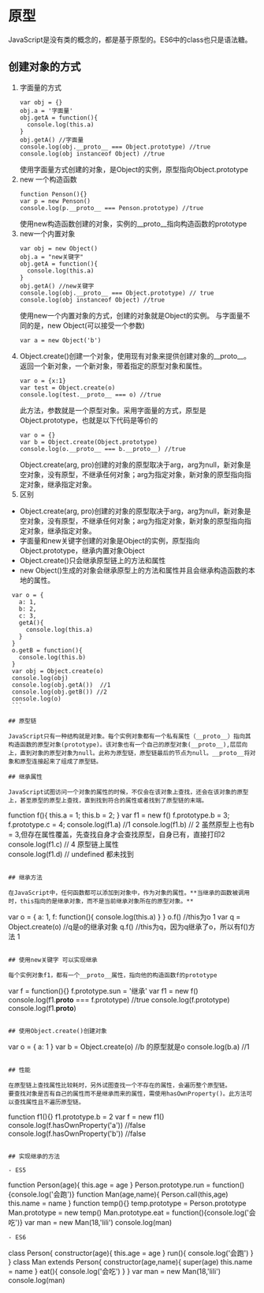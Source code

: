 # 原型

JavaScript是没有类的概念的，都是基于原型的。ES6中的class也只是语法糖。

## 创建对象的方式

1. 字面量的方式
   ```
   var obj = {}
   obj.a = '字面量'
   obj.getA = function(){
     console.log(this.a)
   }
   obj.getA() //字面量
   console.log(obj.__proto__ === Object.prototype) //true
   console.log(obj instanceof Object) //true
   ```
   使用字面量方式创建的对象，是Object的实例，原型指向Object.prototype
2. new 一个构造函数
   ```
   function Penson(){}
   var p = new Penson()
   console.log(p.__proto__ === Penson.prototype) //true
   ```
   使用new构造函数创建的对象，实例的__proto__指向构造函数的prototype
3. new一个内置对象
   ```
   var obj = new Object()
   obj.a = "new关键字"
   obj.getA = function(){
     console.log(this.a)
   }
   obj.getA() //new关键字 
   console.log(obj.__proto__ === Object.prototype) // true
   console.log(obj instanceof Object) //true
   ```
   使用new一个内置对象的方式，创建的对象就是Object的实例。
   与字面量不同的是，new Object(可以接受一个参数)
   ```
   var a = new Object('b')
   ```
4. Object.create()创建一个对象，使用现有对象来提供创建对象的__proto__。返回一个新对象，一个新对象，带着指定的原型对象和属性。
   ```
   var o = {x:1}
   var test = Object.create(o)
   console.log(test.__proto__ === o) //true
   ```
   此方法，参数就是一个原型对象。采用字面量的方式，原型是Object.prototype，也就是以下代码是等价的
   ```
   var o = {}
   var b = Object.create(Object.prototype)
   console.log(o.__proto__ === b.__proto__) //true
   ```
   Object.create(arg, pro)创建的对象的原型取决于arg，arg为null，新对象是空对象，没有原型，不继承任何对象；arg为指定对象，新对象的原型指向指定对象，继承指定对象。
5. 区别
  - Object.create(arg, pro)创建的对象的原型取决于arg，arg为null，新对象是空对象，没有原型，不继承任何对象；arg为指定对象，新对象的原型指向指定对象，继承指定对象。
  - 字面量和new关键字创建的对象是Object的实例，原型指向Object.prototype，继承内置对象Object
  - Object.create()只会继承原型链上的方法和属性
  - new Object()生成的对象会继承原型上的方法和属性并且会继承构造函数的本地的属性。
   ```
    var o = {
      a: 1,
      b: 2,
      c: 3,
      getA(){
        console.log(this.a)
      }
    }
    o.getB = function(){
      console.log(this.b)
    }
    var obj = Object.create(o)
    console.log(obj)
    console.log(obj.getA())  //1
    console.log(obj.getB()) //2
    console.log(o)
    ```

## 原型链

JavaScript只有一种结构就是对象。每个实例对象都有一个私有属性（__proto__）指向其构造函数的原型对象(prototype)。该对象也有一个自己的原型对象(__proto__),层层向上，直到对象的原型对象为null。此称为原型链，原型链最后的节点为null。__proto__将对象和原型连接起来了组成了原型链。

## 继承属性

JavaScript试图访问一个对象的属性的时候，不仅会在该对象上查找，还会在该对象的原型上，甚至原型的原型上查找，直到找到符合的属性或者找到了原型链的末端。
```
function f(){
  this.a = 1;
  this.b = 2;
}
var f1 = new f()
f.prototype.b = 3;
f.prototype.c = 4;
console.log(f1.a) //1
console.log(f1.b) // 2 虽然原型上也有b = 3,但存在属性覆盖，先查找自身才会查找原型，自身已有，直接打印2
console.log(f1.c) // 4  原型链上属性  
console.log(f1.d) // undefined  都未找到
```

## 继承方法

在JavaScript中，任何函数都可以添加到对象中，作为对象的属性。**当继承的函数被调用时，this指向的是继承对象，而不是当前继承对象所在的原型对象。**
```
var o = {
  a: 1,
  f: function(){
    console.log(this.a)
  }
}
o.f() //this为o 1
var q = Object.create(o) //q是o的继承对象
q.f() //this为q，因为q继承了o，所以有f()方法 1
```

## 使用new关键字 可以实现继承

每个实例对象f1，都有一个__proto__属性，指向他的构造函数f的prototype
```
var f = function(){}
f.prototype.sun = '继承'
var f1 = new f()
console.log(f1.__proto__ === f.prototype) //true
console.log(f.prototype)
console.log(f1.__proto__)
```

## 使用Object.create()创建对象

```
var o = {
  a: 1
}
var b = Object.create(o)
//b 的原型就是o
console.log(b.a) //1
```

## 性能

在原型链上查找属性比较耗时，另外试图查找一个不存在的属性，会遍历整个原型链。
要查找对象是否有自己的属性而不是继承而来的属性，需使用hasOwnProperty()。此方法可以查找属性且不遍历原型链。
```
function f1(){}
f1.prototype.b = 2
var f = new f1()
console.log(f.hasOwnProperty('a')) //false
console.log(f.hasOwnProperty('b')) //false
```

## 实现继承的方法

- ES5
  ```
  function Person(age){
    this.age = age
  }
  Person.prototype.run = function(){console.log('会跑')}
  function Man(age,name){
    Person.call(this,age)
    this.name = name
  }
  function temp(){}
  temp.prototype = Person.prototype
  Man.prototype = new temp()
  Man.prototype.eat = function(){console.log('会吃')}
  var man = new Man(18,'lili')
  console.log(man)
  ```
- ES6
  ```
  class Person{
    constructor(age){
      this.age = age
    }
    run(){
      console.log('会跑')
    }
  }
  class Man extends Person{
    constructor(age,name){
      super(age)
      this.name = name
    }
    eat(){
      console.log('会吃')
    }
  }
  var man = new Man(18,'lili')
  console.log(man)
  ```


